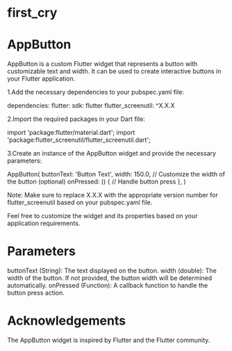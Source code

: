 # first_cry

# AppButton

AppButton is a custom Flutter widget that represents a button with customizable text and width. It can be used to create interactive buttons in your Flutter application.

1.Add the necessary dependencies to your pubspec.yaml file:

dependencies:
  flutter:
    sdk: flutter
  flutter_screenutil: ^X.X.X

2.Import the required packages in your Dart file:

import 'package:flutter/material.dart';
import 'package:flutter_screenutil/flutter_screenutil.dart';

3.Create an instance of the AppButton widget and provide the necessary parameters:

AppButton(
  buttonText: 'Button Text',
  width: 150.0, // Customize the width of the button (optional)
  onPressed: () {
    // Handle button press
  },
)

Note: Make sure to replace X.X.X with the appropriate version number for flutter_screenutil based on your pubspec.yaml file.

Feel free to customize the widget and its properties based on your application requirements.

# Parameters
buttonText (String): The text displayed on the button.
width (double): The width of the button. If not provided, the button width will be determined automatically.
onPressed (Function): A callback function to handle the button press action.

# Acknowledgements
The AppButton widget is inspired by Flutter and the Flutter community.